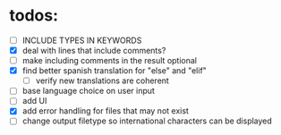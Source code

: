 # todos:
- [ ] INCLUDE TYPES IN KEYWORDS
- [x] deal with lines that include comments?
- [ ] make including comments in the result optional
- [x] find better spanish translation for "else" and "elif"
  - [ ] verify new translations are coherent
- [ ] base language choice on user input
- [ ] add UI
- [x] add error handling for files that may not exist
- [ ] change output filetype so international characters can be displayed
